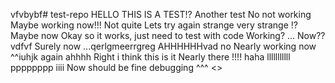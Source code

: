 vfvbybf# test-repo
HELLO THIS IS A TEST!?
Another test
No not working
Maybe working now!!!
Not quite
Lets try again
strange
very strange
!?
Maybe now
Okay so it works, just need to test with code
Working?
...
Now??vdfvf
Surely now
...qerlgmeerrgreg
AHHHHHHvad
no
Nearly working now
^^iuhjk
again
ahhhh
Right i think this is it
Nearly there
!!!!
haha
lllllllllll
pppppppp
iiii
Now should be fine
debugging
^^^
<>
